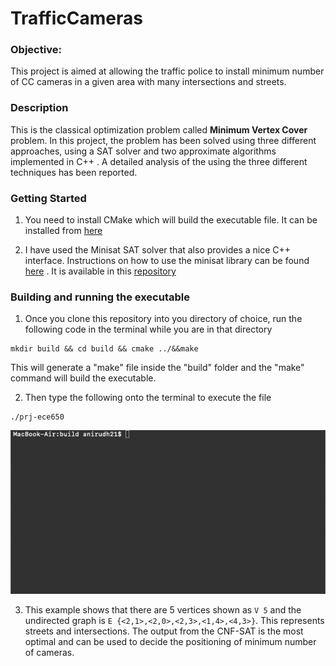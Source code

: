 # TrafficCameras
### Objective:

This project is aimed at allowing the traffic police to install minimum number of CC cameras in a given area with many intersections and streets. 

### Description

This is the classical optimization problem called <b>Minimum Vertex Cover</b> problem. In this project, the problem has been solved using three different approaches, using a SAT solver and two approximate algorithms implemented in C++ . A detailed analysis of the using the three different techniques has been reported.

### Getting Started

1. You need to install CMake which will build the executable file. It can be installed from [here](https://cmake.org/install/)

2. I have used the Minisat SAT solver that also provides a nice C++ interface. Instructions on how to use the minisat library can be found [here](https://codingnest.com/modern-sat-solvers-fast-neat-underused-part-1-of-n/) . It is available in this [repository](https://github.com/agurfinkel/minisat) 

### Building and running the executable
 1. Once you clone this repository into you directory of choice, run the following code in the terminal while you are in that directory
 
 ````
 mkdir build && cd build && cmake ../&&make
 ````
 
 This will generate a "make" file inside the "build" folder and the "make" command will build the executable.
 
 2. Then type the following onto the terminal to execute the file
 
 
````
./prj-ece650
````

![](samplerun.gif)


3. This example shows that there are 5 vertices shown as `V 5` and the undirected graph is `E {<2,1>,<2,0>,<2,3>,<1,4>,<4,3>}`. This represents streets and intersections. The output from the CNF-SAT is the most optimal and can be used to decide the positioning of minimum number of cameras.
